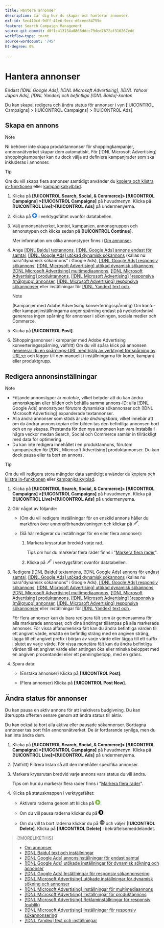 ```yaml
---
title: Hantera annonser
description: Lär dig hur du skapar och hanterar annonser.
exl-id: 5ec410cd-9dff-41e6-9ecc-d6ceee84755e
feature: Search Campaign Management
source-git-commit: d0f1c413134a0868ddec79ded7672af316267edd
workflow-type: tm+mt
source-wordcount: '745'
ht-degree: 0%

---
```


# Hantera annonser

Endast *[!DNL Google Ads], [!DNL Microsoft Advertising], [!DNL Yahoo! Japan Ads], [!DNL Yandex] och befintliga [!DNL Baidu]-konton*

Du kan skapa, redigera och ändra status för annonser i vyn [!UICONTROL Campaigns] > [!UICONTROL Campaigns] > [!UICONTROL Ads].

## Skapa en annons

>[!NOTE]
>
>Ni behöver inte skapa produktannonser för shoppingkampanjer, annonsnätverket skapar dem automatiskt. För [!DNL Microsoft Advertising] shoppingkampanjer kan du dock välja att definiera kampanjrader som ska inkluderas i annonser.

>[!TIP]
>
>Om du vill skapa flera annonser samtidigt använder du [kopiera och klistra in-funktionen](/help/search-social-commerce/campaign-management/campaigns/copy-paste.md) eller [kampanjkalkylblad](/help/search-social-commerce/campaign-management/bulksheets/bulksheet-about.md).

1. Klicka på **[!UICONTROL Search, Social, & Commerce]> [!UICONTROL Campaigns] >[!UICONTROL Campaigns]** på huvudmenyn. Klicka på **[!UICONTROL Live]>[!UICONTROL Ads]** på undermenyerna.

1. Klicka på ![Skapa](/help/search-social-commerce/assets/add.png "Skapa") i verktygsfältet ovanför datatabellen.

1. Välj annonsnätverket, kontot, kampanjen, annonsgruppen och annonstypen och klicka sedan på **[!UICONTROL Continue]**.

   Mer information om olika annonstyper finns i [Om annonser](ad-about.md).

1. Ange [[!DNL Baidu] textannons](ad-settings-baidu-text.md), [[!DNL Google Ads] annons endast för samtal](ad-settings-google-call.md), [[!DNL Google Ads] utökad dynamisk sökannons](ad-settings-google-dsa.md) (kallas nu bara&quot;dynamisk sökannons&quot; i Google Ads), [[!DNL Google Ads] responsiv sökannons](ad-settings-google-rsa.md), [[!DNL Microsoft Advertising] utökad dynamisk sökannons](ad-settings-microsoft-dsa.md), [[!DNL Microsoft Advertising] multimediaannons](ad-settings-microsoft-multimedia.md), [[!DNL Microsoft Advertising] produktannons](ad-settings-microsoft-product.md),   [[!DNL Microsoft Advertising] &rbrace;responsiva (målgrupp) annonser](ad-settings-microsoft-responsive.md), [[!DNL Microsoft Advertising] responsiva sökannonser](ad-settings-microsoft-rsa.md) eller inställningar för [[!DNL Yandex] text och ](ad-settings-yandex-text.md) .

   >[!NOTE]
   >
   >(Kampanjer med Adobe Advertising konverteringsspårning) Om konto- eller kampanjinställningarna anger spårning endast på nyckelordsnivå genereras ingen spårning för annonser i sökningen, sociala medier och Commerce.

1. Klicka på **[!UICONTROL Post]**.

1. (Shoppingannonser i kampanjer med Adobe Advertising konverteringsspårning, valfritt) Om du vill spåra klick på annonsen [genererar du en spårnings-URL med hjälp av verktyget för spårning av URL:er](/help/search-social-commerce/tools/click-tracking-url-generate.md) och lägger till den manuellt i inställningarna för konto, kampanj eller produktgrupp.

## Redigera annonsinställningar

>[!NOTE]
>
>* Följande annonstyper är *mutable*, vilket betyder att du kan ändra annonskopian eller bilden och behålla samma annons-ID: alla [!DNL Google Ads] annonstyper förutom dynamiska sökannonser och [!DNL Microsoft Advertising] expanderade textannonser.
>* Alla andra annonser som stöds är *inte ändringsbara*, vilket innebär att om du ändrar annonskopian eller bilden tas den befintliga annonsen bort och en ny skapas. Prestanda för den nya annonsen kan vara instabila i några veckor medan Search, Social och Commerce samlar in tillräckligt med data för optimering.
>* Du kan inte redigera innehållet i en produktannons, förutom kampanjraden för [!DNL Microsoft Advertising] produktannonser. Du kan dock pausa eller ta bort en annons.

>[!TIP]
>
>Om du vill redigera stora mängder data samtidigt använder du [kopiera och klistra in-funktionen](/help/search-social-commerce/campaign-management/campaigns/copy-paste.md) eller [kampanjkalkylblad](/help/search-social-commerce/campaign-management/bulksheets/bulksheet-about.md).

1. Klicka på **[!UICONTROL Search, Social, & Commerce]> [!UICONTROL Campaigns] >[!UICONTROL Campaigns]** på huvudmenyn. Klicka på **[!UICONTROL Live]>[!UICONTROL Ads]** på undermenyerna.

1. Gör något av följande:

   * (Om du vill redigera inställningar för en enskild annons håller du markören över annonsförhandsvisningen och klickar på ![Redigera](/help/search-social-commerce/assets/edit.png "Redigera").

   * (Så här redigerar du inställningar för en eller flera annonser):

      1. Markera kryssrutan bredvid varje rad.

         Tips om hur du markerar flera rader finns i &quot;[Markera flera rader](/help/search-social-commerce/common-tasks/navigation-editing-selection/multiple-rows-select.md)&quot;.

      1. Klicka på ![Redigera](/help/search-social-commerce/assets/edit.png "Redigera") i verktygsfältet ovanför datatabellen.

1. Redigera [[!DNL Baidu] textannons](ad-settings-baidu-text.md), [[!DNL Google Ads] annons för endast samtal](ad-settings-google-call.md), [[!DNL Google Ads] utökad dynamisk sökannons](ad-settings-google-dsa.md) (kallas nu bara&quot;dynamisk sökannons&quot; i Google Ads), [[!DNL Google Ads] responsiv sökannons](ad-settings-google-rsa.md), [[!DNL Microsoft Advertising] utökad dynamisk sökannons](ad-settings-microsoft-dsa.md), [[!DNL Microsoft Advertising] multimediaannons](ad-settings-microsoft-multimedia.md), [[!DNL Microsoft Advertising] produktannons](ad-settings-microsoft-product.md),   [[!DNL Microsoft Advertising] &rbrace;responsiva (målgrupp) annonser](ad-settings-microsoft-responsive.md), [[!DNL Microsoft Advertising] responsiva sökannonser](ad-settings-microsoft-rsa.md) eller inställningar för [[!DNL Yandex] text och ](ad-settings-yandex-text.md) .

   För flera annonser kan du bara redigera fält som är gemensamma för alla markerade annonser, och dina ändringar tillämpas på alla markerade annonser. För vissa alfanumeriska fält kan du ändra befintliga värden till ett angivet värde, ersätta en befintlig sträng med en angiven sträng, lägga till ett angivet prefix i början av varje värde eller lägga till ett suffix i slutet av varje värde. För vissa monetära fält kan du ändra befintliga värden till ett angivet värde eller antingen öka eller minska beloppet med en angiven procentandel eller ett penningbelopp, med en gräns.

1. Spara data:

   * (Enstaka annonser) Klicka på **[!UICONTROL Post]**.

   * (Flera annonser) Klicka på **[!UICONTROL Post Now]**.

## Ändra status för annonser

Du kan pausa en aktiv annons för att inaktivera budgivning. Du kan återuppta offerten senare genom att ändra status till aktiv.

Du kan också ta bort alla aktiva eller pausade sökannonser. Borttagna annonser tas bort från annonsnätverket. De är fortfarande synliga, men du kan inte ändra dem.

1. Klicka på **[!UICONTROL Search, Social, & Commerce]> [!UICONTROL Campaigns] >[!UICONTROL Campaigns]** på huvudmenyn. Klicka på **[!UICONTROL Live]>[!UICONTROL Ads]** på undermenyerna.

1. (Valfritt) Filtrera listan så att den innehåller specifika annonser.

1. Markera kryssrutan bredvid varje annons vars status du vill ändra.

   Tips om hur du markerar flera rader finns i &quot;[Markera flera rader](/help/search-social-commerce/common-tasks/navigation-editing-selection/multiple-rows-select.md)&quot;.

1. Klicka på statusknappen i verktygsfältet:

   * Aktivera raderna genom att klicka på ![Aktivera](/help/search-social-commerce/assets/activate.png "Aktivera").

   * Om du vill pausa raderna klickar du på ![Paus](/help/search-social-commerce/assets/pause.png "Paus").

   * Om du vill ta bort raderna klickar du på ![Mer](/help/search-social-commerce/assets/more.png "Mer") och väljer **[!UICONTROL Delete]**. Klicka på **[!UICONTROL Delete]** i bekräftelsemeddelandet.

>[!MORELIKETHIS]
>
>* [Om annonser](ad-about.md)
>* [[!DNL Baidu] text och inställningar](ad-settings-baidu-text.md)
>* [[!DNL Google Ads] annonsinställningar för endast samtal](ad-settings-google-call.md)
>* [[!DNL Google Ads] utökade inställningar för dynamisk sökning och annonser](ad-settings-google-dsa.md)
>* [[!DNL Google Ads] Inställningar för responsiv sökannonsering](ad-settings-google-rsa.md)
>* [[!DNL Microsoft Advertising] utökade inställningar för dynamisk sökning och annonser](ad-settings-microsoft-dsa.md)
>* [[!DNL Microsoft Advertising] inställningar för multimediaannons](ad-settings-microsoft-multimedia.md)
>* [[!DNL Microsoft Advertising] inställningar för produktannons](ad-settings-microsoft-product.md)
>* [[!DNL Microsoft Advertising] Reklaminställningar för responsiv (publik)](ad-settings-microsoft-responsive.md)
>* [[!DNL Microsoft Advertising] Inställningar för responsiv sökannonsering](ad-settings-microsoft-rsa.md)
>* [[!DNL Yandex] text och inställningar](ad-settings-yandex-text.md)

